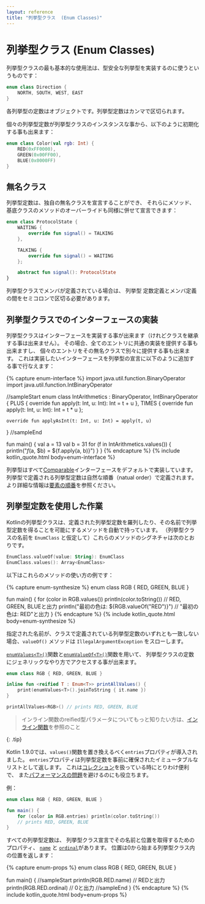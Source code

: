 ```yaml
---
layout: reference
title: "列挙型クラス  (Enum Classes)"
---
```

# 列挙型クラス (Enum Classes)

<!--original
# Enum Classes
-->

列挙型クラスの最も基本的な使用法は、型安全な列挙型を実装するのに使うというものです：

<!--original
The most basic usage of enum classes is implementing type-safe enums
-->

``` kotlin
enum class Direction {
    NORTH, SOUTH, WEST, EAST
}
```

<!--original
``` kotlin
enum class Direction {
  NORTH, SOUTH, WEST, EAST
}
```
-->

各列挙型の定数はオブジェクトです。列挙型定数はカンマで区切られます。

<!--original
Each enum constant is an object. Enum constants are separated with commas.
-->

個々の列挙型定数が列挙型クラスのインスタンスな事から、以下のように初期化する事も出来ます：

```kotlin
enum class Color(val rgb: Int) {
    RED(0xFF0000),
    GREEN(0x00FF00),
    BLUE(0x0000FF)
}
```

## 無名クラス

<!--original
## Anonymous Classes
-->

列挙型定数は、独自の無名クラスを宣言することができ、
それらにメソッド、基底クラスのメソッドのオーバーライドも同様に併せて宣言できます：


<!--original
Enum constants can declare their own anonymous classes with their corresponding methods, as well as with overriding base
methods.
-->

``` kotlin
enum class ProtocolState {
    WAITING {
        override fun signal() = TALKING
    },

    TALKING {
        override fun signal() = WAITING
    };

    abstract fun signal(): ProtocolState
}
```

<!--original
``` kotlin
enum class ProtocolState {
  WAITING {
    override fun signal() = TALKING
  },

  TALKING {
    override fun signal() = WAITING
  };

  abstract fun signal(): ProtocolState
}
```
-->

列挙型クラスでメンバが定義されている場合は、
列挙型 定数定義とメンバ定義の間をセミコロンで区切る必要があります。

<!--original
If the enum class defines any members, separate the constant definitions from the member definitions with a semicolon.
-->

## 列挙型クラスでのインターフェースの実装

列挙型クラスはインターフェースを実装する事が出来ます（けれどクラスを継承する事は出来ません）。
その場合、全てのエントリに共通の実装を提供する事も出来ますし、
個々のエントリをその無名クラスで別々に提供する事も出来ます。
これは実装したいインターフェースを列挙型の宣言に以下のように追加する事で行なえます：

{% capture enum-interface %}
import java.util.function.BinaryOperator
import java.util.function.IntBinaryOperator

//sampleStart
enum class IntArithmetics : BinaryOperator<Int>, IntBinaryOperator {
    PLUS {
        override fun apply(t: Int, u: Int): Int = t + u
    },
    TIMES {
        override fun apply(t: Int, u: Int): Int = t * u
    };
    
    override fun applyAsInt(t: Int, u: Int) = apply(t, u)
}
//sampleEnd

fun main() {
    val a = 13
    val b = 31
    for (f in IntArithmetics.values()) {
        println("$f($a, $b) = ${f.apply(a, b)}")
    }
}
{% endcapture %}
{% include kotlin_quote.html body=enum-interface %}

列挙型はすべて[Comparable](https://kotlinlang.org/api/latest/jvm/stdlib/kotlin/-comparable/index.html)インターフェースをデフォルトで実装しています。
列挙型で定義される列挙型定数は自然な順番（natual order）で定義されます。
より詳細な情報は[要素の順番](collection-ordering.md)を参照ください。

## 列挙型定数を使用した作業

<!--original
## Working with Enum Constants
-->

Kotlinの列挙型クラスは、定義された列挙型定数を羅列したり、その名前で列挙型定数を得ることを可能にするメソッドを自動で持っています。
（列挙型クラスの名前を `EnumClass` と仮定して）これらのメソッドのシグネチャは次のとおりです。

<!--original
Just like in Java, enum classes in Kotlin have synthetic methods allowing to list
the defined enum constants and to get an enum constant by its name. The signatures
of these methods are as follows (assuming the name of the enum class is `EnumClass`):
-->

``` kotlin
EnumClass.valueOf(value: String): EnumClass
EnumClass.values(): Array<EnumClass>
```

<!--original
``` kotlin
EnumClass.valueOf(value: String): EnumClass
EnumClass.values(): Array<EnumClass>
```
-->

以下はこれらのメソッドの使い方の例です：

{% capture enum-synthesize %}
enum class RGB { RED, GREEN, BLUE }

fun main() {
    for (color in RGB.values()) println(color.toString()) // RED, GREEN, BLUEと出力
    println("最初の色は: ${RGB.valueOf("RED")}") // "最初の色は: RED"と出力
}
{% endcapture %}
{% include kotlin_quote.html body=enum-synthesize %}


指定された名前が、クラスで定義されている列挙型定数のいずれとも一致しない場合、`valueOf()` メソッドは `IllegalArgumentException` をスローします。

<!--original
The `valueOf()` method throws an `IllegalArgumentException` if the specified name does
not match any of the enum constants defined in the class.
-->

[`enumValues<T>()`](https://kotlinlang.org/api/latest/jvm/stdlib/kotlin/enum-values.html)関数と[`enumValueOf<T>()`](https://kotlinlang.org/api/latest/jvm/stdlib/kotlin/enum-value-of.html)関数を用いて、
列挙型クラスの定数にジェネリックなやり方でアクセスする事が出来ます。

```kotlin
enum class RGB { RED, GREEN, BLUE }

inline fun <reified T : Enum<T>> printAllValues() {
    print(enumValues<T>().joinToString { it.name })
}

printAllValues<RGB>() // prints RED, GREEN, BLUE
```

> インライン関数のreified型パラメータについてもっと知りたい方は、[インライン関数](inline-functions.md)を参照のこと
> 
{: .tip}

Kotlin 1.9.0では、`values()`関数を置き換えるべく`entries`プロパティが導入されました。
`entries`プロパティは列挙型定数を事前に確保されたイミュータブルなリストとして返します。
これは[コレクション](collections-overview.md)を扱っている時にとりわけ便利で、
また[パフォーマンスの問題](https://github.com/Kotlin/KEEP/blob/master/proposals/enum-entries.md#examples-of-performance-issues)を避けるのにも役立ちます。

例：

```kotlin
enum class RGB { RED, GREEN, BLUE }

fun main() {
    for (color in RGB.entries) println(color.toString())
    // prints RED, GREEN, BLUE
}
```

すべての列挙型定数は、
列挙型クラス宣言でその名前と位置を取得するためのプロパティ、
[`name`](https://kotlinlang.org/api/latest/jvm/stdlib/kotlin/-enum/name.html)
と [`ordinal`](https://kotlinlang.org/api/latest/jvm/stdlib/kotlin/-enum/ordinal.html)があります。
位置は0から始まる列挙型クラス内の位置を返します：

<!--original
Every enum constant has properties to obtain its name and position in the enum class declaration:
-->


{% capture enum-props %}
enum class RGB { RED, GREEN, BLUE }

fun main() {
    //sampleStart
    println(RGB.RED.name) // REDと出力
    println(RGB.RED.ordinal) // 0と出力
    //sampleEnd
}
{% endcapture %}
{% include kotlin_quote.html body=enum-props %}
